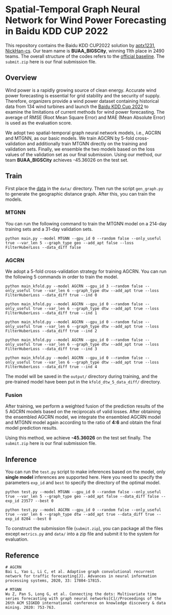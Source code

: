 # Spatial-Temporal Graph Neural Network for Wind Power Forecasting in Baidu KDD CUP 2022

This repository contains the Baidu KDD CUP2022 solution by [aptx1231](https://github.com/aptx1231), [NickHan-cs](https://github.com/NickHan-cs).  Our team name is **BUAA\_BIGSCity**, winning 11th place in 2490 teams. The overall structure of the codes refers to the [official baseline](https://github.com/PaddlePaddle/PGL/tree/main/examples/kddcup2022/wpf_baseline). The `submit.zip` here is our final submission file.

## Overview

Wind power is a rapidly growing source of clean energy. Accurate wind power forecasting is essential for grid stability and the security of supply. Therefore, organizers provide a wind power dataset containing historical data from 134 wind turbines and launch the [Baidu KDD Cup 2022](https://aistudio.baidu.com/aistudio/competition/detail/152/0/introduction) to examine the limitations of current methods for wind power forecasting. The average of RMSE (Root Mean Square Error) and MAE (Mean Absolute Error) is used as the evaluation score. 

We adopt two spatial-temporal graph neural network models, i.e., AGCRN and MTGNN, as our basic models. We train AGCRN by 5-fold cross-validation and additionally train MTGNN directly on the training and validation sets. Finally, we ensemble the two models based on the loss values of the validation set as our final submission. Using our method, our team **BUAA\_BIGSCity** achieves -45.36026 on the test set.

## Train

First place the [data](https://aistudio.baidu.com/aistudio/competition/detail/152/0/datasets) in the `data/` directory. Then run the script `gen_graph.py` to generate the geographic distance graph. After this, you can train the models.

### MTGNN

You can run the following command to train the MTGNN model on a 214-day training sets and a 31-day validation sets.

```shell
python main.py --model MTGNN --gpu_id 0 --random false --only_useful true --var_len 5 --graph_type geo --add_apt false --loss FilterHuberLoss --data_diff false
```

### AGCRN

We adopt a 5-fold cross-validation strategy for training AGCRN. You can run the following 5 commands in order to train the model.

```shell
python main_kfold.py --model AGCRN --gpu_id 3 --random false --only_useful true --var_len 6 --graph_type dtw --add_apt true --loss FilterHuberLoss --data_diff true --ind 0

python main_kfold.py --model AGCRN --gpu_id 0 --random false --only_useful true --var_len 6 --graph_type dtw --add_apt true --loss FilterHuberLoss --data_diff true --ind 1

python main_kfold.py --model AGCRN --gpu_id 0 --random false --only_useful true --var_len 6 --graph_type dtw --add_apt true --loss FilterHuberLoss --data_diff true --ind 2

python main_kfold.py --model AGCRN --gpu_id 0 --random false --only_useful true --var_len 6 --graph_type dtw --add_apt true --loss FilterHuberLoss --data_diff true --ind 3

python main_kfold.py --model AGCRN --gpu_id 0 --random false --only_useful true --var_len 6 --graph_type dtw --add_apt true --loss FilterHuberLoss --data_diff true --ind 4
```

The model will be saved in the `output/` directory during training, and the pre-trained model have been put in the `kfold_dtw_5_data_diff/` directory.

### Fusion

After training, we perform a weighted fusion of the prediction results of the 5 AGCRN models based on the reciprocals of valid losses. After obtaining the ensembled AGCRN model, we integrate the ensembled AGCRN model and MTGNN model again according to the ratio of **4:6** and obtain the final model prediction results. 

Using this method, we achieve **-45.36026** on the test set finally. The `submit.zip` here is our final submission file.

## Inference

You can run the `test.py` script to make inferences based on the model, only **single model** inferences are supported here. Here you need to specify the parameters `exp_id` and `best` to specify the directory of the optimal model.

```shell
python test.py --model MTGNN --gpu_id 0 --random false --only_useful true --var_len 5 --graph_type geo --add_apt false --data_diff false --exp_id 23577 --best 0

python test.py --model AGCRN --gpu_id 0 --random false --only_useful true --var_len 6 --graph_type dtw --add_apt true --data_diff true --exp_id 8204 --best 0
```

To construct the submission file (`submit.zip`), you can package all the files except `metrics.py` and `data/` into a zip file and submit it to the system for evaluation.

## Reference

```
# AGCRN
Bai L, Yao L, Li C, et al. Adaptive graph convolutional recurrent network for traffic forecasting[J]. Advances in neural information processing systems, 2020, 33: 17804-17815.

# MTGNN
Wu Z, Pan S, Long G, et al. Connecting the dots: Multivariate time series forecasting with graph neural networks[C]//Proceedings of the 26th ACM SIGKDD international conference on knowledge discovery & data mining. 2020: 753-763.
```
